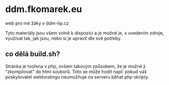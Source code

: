 # ddm.fkomarek.eu
web pro mé žáky v ddm-hp.cz

Tyto materiály jsou všem volně k dispozici a je možné je, s uvedením zdroje, využívat tak, jak jsou, nebo si je upravit dle své potřeby.

## co dělá build.sh?
Stránka je tvořena v php, ovšem takovým způsobem, že je možné ji "zkompilovat" do html souborů. Toto se může hodit např. pokud váš poskytovatel webhostingu neumožňuje na serveru běhat php skripty.
